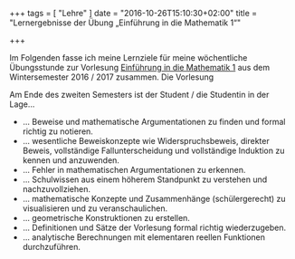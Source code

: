 +++
tags = [ "Lehre" ]
date = "2016-10-26T15:10:30+02:00"
title = "Lernergebnisse der Übung „Einführung in die Mathematik 1“"

+++

Im Folgenden fasse ich meine Lernziele für meine wöchentliche Übungsstunde zur Vorlesung [Einführung in die Mathematik 1](http://www.aleph1.info/?call=Puc&permalink=em1) aus dem Wintersemester 2016 / 2017 zusammen. Die Vorlesung 

Am Ende des zweiten Semesters ist der Student / die Studentin in der Lage...

* ... Beweise und mathematische Argumentationen zu finden und formal richtig zu notieren.
* ... wesentliche Beweiskonzepte wie Widerspruchsbeweis, direkter Beweis, vollständige Fallunterscheidung und vollständige Induktion zu kennen und anzuwenden.
* ... Fehler in mathematischen Argumentationen zu erkennen.
* ... Schulwissen aus einem höherem Standpunkt zu verstehen und nachzuvollziehen.
* ... mathematische Konzepte und Zusammenhänge (schülergerecht) zu visualisieren und zu veranschaulichen.
* ... geometrische Konstruktionen zu erstellen.
* ... Definitionen und Sätze der Vorlesung formal richtig wiederzugeben.
* ... analytische Berechnungen mit elementaren reellen Funktionen durchzuführen.
